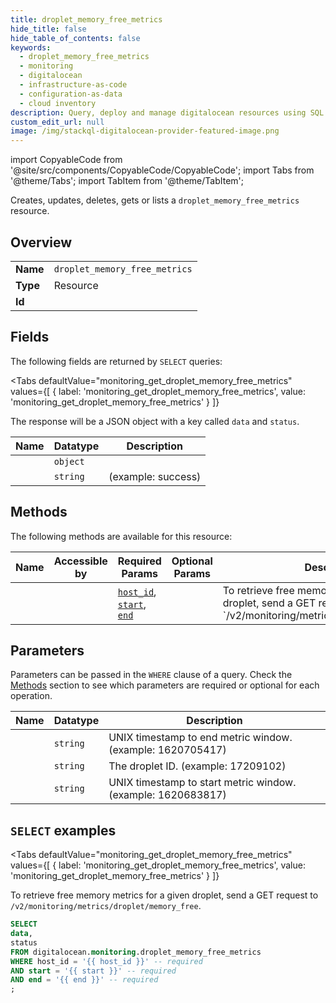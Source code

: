 ```yaml
--- 
title: droplet_memory_free_metrics
hide_title: false
hide_table_of_contents: false
keywords:
  - droplet_memory_free_metrics
  - monitoring
  - digitalocean
  - infrastructure-as-code
  - configuration-as-data
  - cloud inventory
description: Query, deploy and manage digitalocean resources using SQL
custom_edit_url: null
image: /img/stackql-digitalocean-provider-featured-image.png
---
```


import CopyableCode from '@site/src/components/CopyableCode/CopyableCode';
import Tabs from '@theme/Tabs';
import TabItem from '@theme/TabItem';

Creates, updates, deletes, gets or lists a <code>droplet_memory_free_metrics</code> resource.

## Overview
<table><tbody>
<tr><td><b>Name</b></td><td><code>droplet_memory_free_metrics</code></td></tr>
<tr><td><b>Type</b></td><td>Resource</td></tr>
<tr><td><b>Id</b></td><td><CopyableCode code="digitalocean.monitoring.droplet_memory_free_metrics" /></td></tr>
</tbody></table>

## Fields

The following fields are returned by `SELECT` queries:

<Tabs
    defaultValue="monitoring_get_droplet_memory_free_metrics"
    values={[
        { label: 'monitoring_get_droplet_memory_free_metrics', value: 'monitoring_get_droplet_memory_free_metrics' }
    ]}
>
<TabItem value="monitoring_get_droplet_memory_free_metrics">

The response will be a JSON object with a key called `data` and `status`.

<table>
<thead>
    <tr>
    <th>Name</th>
    <th>Datatype</th>
    <th>Description</th>
    </tr>
</thead>
<tbody>
<tr>
    <td><CopyableCode code="data" /></td>
    <td><code>object</code></td>
    <td></td>
</tr>
<tr>
    <td><CopyableCode code="status" /></td>
    <td><code>string</code></td>
    <td> (example: success)</td>
</tr>
</tbody>
</table>
</TabItem>
</Tabs>

## Methods

The following methods are available for this resource:

<table>
<thead>
    <tr>
    <th>Name</th>
    <th>Accessible by</th>
    <th>Required Params</th>
    <th>Optional Params</th>
    <th>Description</th>
    </tr>
</thead>
<tbody>
<tr>
    <td><a href="#monitoring_get_droplet_memory_free_metrics"><CopyableCode code="monitoring_get_droplet_memory_free_metrics" /></a></td>
    <td><CopyableCode code="select" /></td>
    <td><a href="#parameter-host_id"><code>host_id</code></a>, <a href="#parameter-start"><code>start</code></a>, <a href="#parameter-end"><code>end</code></a></td>
    <td></td>
    <td>To retrieve free memory metrics for a given droplet, send a GET request to `/v2/monitoring/metrics/droplet/memory_free`.</td>
</tr>
</tbody>
</table>

## Parameters

Parameters can be passed in the `WHERE` clause of a query. Check the [Methods](#methods) section to see which parameters are required or optional for each operation.

<table>
<thead>
    <tr>
    <th>Name</th>
    <th>Datatype</th>
    <th>Description</th>
    </tr>
</thead>
<tbody>
<tr id="parameter-end">
    <td><CopyableCode code="end" /></td>
    <td><code>string</code></td>
    <td>UNIX timestamp to end metric window. (example: 1620705417)</td>
</tr>
<tr id="parameter-host_id">
    <td><CopyableCode code="host_id" /></td>
    <td><code>string</code></td>
    <td>The droplet ID. (example: 17209102)</td>
</tr>
<tr id="parameter-start">
    <td><CopyableCode code="start" /></td>
    <td><code>string</code></td>
    <td>UNIX timestamp to start metric window. (example: 1620683817)</td>
</tr>
</tbody>
</table>

## `SELECT` examples

<Tabs
    defaultValue="monitoring_get_droplet_memory_free_metrics"
    values={[
        { label: 'monitoring_get_droplet_memory_free_metrics', value: 'monitoring_get_droplet_memory_free_metrics' }
    ]}
>
<TabItem value="monitoring_get_droplet_memory_free_metrics">

To retrieve free memory metrics for a given droplet, send a GET request to `/v2/monitoring/metrics/droplet/memory_free`.

```sql
SELECT
data,
status
FROM digitalocean.monitoring.droplet_memory_free_metrics
WHERE host_id = '{{ host_id }}' -- required
AND start = '{{ start }}' -- required
AND end = '{{ end }}' -- required
;
```
</TabItem>
</Tabs>

